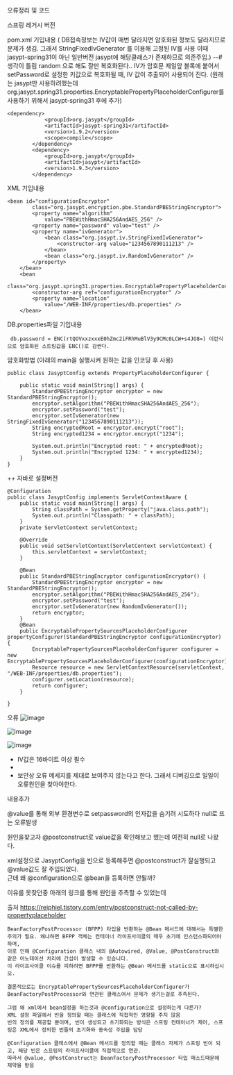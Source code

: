 오류정리 및 코드

스프링 레거시 버전 

pom.xml 기입내용 
( DB접속정보는 IV값이 매번 달라지면 암호화된 정보도 달라지므로 문제가 생김. 그래서 StringFixedIvGenerator 를 이용해 고정된 IV를 사용 이때 jasypt-spring31이 아닌 일반버전 jasypt에 해당클래스가 존재하므로 의존주입.) --# 생각이 틀림 random 으로 해도 잘만 복호화된다.. IV가 암호문 제일앞 블록에 붙어서 setPassword로 설정한 키값으로 복호화될 때, IV 값이 추출되어 사용되어 진다.
(원래는 jasypt만 사용하려했는데 org.jasypt.spring31.properties.EncryptablePropertyPlaceholderConfigurer를 사용하기 위해서 jasypt-spring31 후에 추가)
```
<dependency>
			<groupId>org.jasypt</groupId>
			<artifactId>jasypt-spring31</artifactId>
			<version>1.9.2</version>
			<scope>compile</scope>
		</dependency>
		<dependency>
			<groupId>org.jasypt</groupId>
			<artifactId>jasypt</artifactId>
			<version>1.9.3</version>
		</dependency>
```
XML 기입내용
```
<bean id="configurationEncryptor"
		class="org.jasypt.encryption.pbe.StandardPBEStringEncryptor">
		<property name="algorithm"
			value="PBEWithHmacSHA256AndAES_256" />
		<property name="password" value="test" />
		<property name="ivGenerator">
			<bean class="org.jasypt.iv.StringFixedIvGenerator">
				<constructor-arg value="1234567890111213" />
			</bean>
			<bean class="org.jasypt.iv.RandomIvGenerator" /> 
		</property>
	</bean>
	<bean
		class="org.jasypt.spring31.properties.EncryptablePropertyPlaceholderConfigurer">
		<constructor-arg ref="configurationEncryptor" />
		<property name="location"
			value="/WEB-INF/properties/db.properties" />
	</bean>

```


DB.properties파일 기입내용
```
 db.password = ENC(rtQOVxxzxxxE0hZmc2iFRhMuBlV3y9CMc0LCW+s4JO8=) 이런식으로 암호화된 스트링값을 ENC()로 감싼다.
```

암호화방법 (아래의 main을 실행시켜 원하는 값을 인코딩 후 사용)
```
public class JasyptConfig extends PropertyPlaceholderConfigurer {

	public static void main(String[] args) {
		StandardPBEStringEncryptor encryptor = new StandardPBEStringEncryptor();
        encryptor.setAlgorithm("PBEWithHmacSHA256AndAES_256");
        encryptor.setPassword("test");
        encryptor.setIvGenerator(new StringFixedIvGenerator("1234567890111213"));
        String encryptedRoot = encryptor.encrypt("root");
        String encrypted1234 = encryptor.encrypt("1234");

        System.out.println("Encrypted root: " + encryptedRoot);
        System.out.println("Encrypted 1234: " + encrypted1234);
	}
}
```

++  자바로 설정버전
```
@Configuration
public class JasyptConfig implements ServletContextAware {
	public static void main(String[] args) {
        String classPath = System.getProperty("java.class.path");
        System.out.println("Classpath: " + classPath);
    }
	private ServletContext servletContext;
	
	@Override
    public void setServletContext(ServletContext servletContext) {
        this.servletContext = servletContext;
    }
	
	@Bean
	public StandardPBEStringEncryptor configurationEncryptor() {
		StandardPBEStringEncryptor encryptor = new StandardPBEStringEncryptor();
		encryptor.setAlgorithm("PBEWithHmacSHA256AndAES_256");
		encryptor.setPassword("test");
		encryptor.setIvGenerator(new RandomIvGenerator());
		return encryptor;
	}
	@Bean
    public EncryptablePropertySourcesPlaceholderConfigurer propertyConfigurer(StandardPBEStringEncryptor configurationEncryptor) {
        EncryptablePropertySourcesPlaceholderConfigurer configurer = new EncryptablePropertySourcesPlaceholderConfigurer(configurationEncryptor);
        Resource resource = new ServletContextResource(servletContext, "/WEB-INF/properties/db.properties");
        configurer.setLocation(resource);
        return configurer;
    }
	
}
```

오류 
![image](https://github.com/2nho/personal-study/assets/97571604/3e664723-145f-4dbd-8377-c509f1f2a363)


![image](https://github.com/2nho/personal-study/assets/97571604/7499d36d-18a3-4c56-a1f5-f7041604c1e1)



![image](https://github.com/2nho/personal-study/assets/97571604/7d2e5767-2271-472a-ae5b-14ef359b03c6)

- IV값은 16바이트 이상 필수
- 
- 보안상 오류 메세지를 제대로 보여주지 않는다고 한다. 그래서 디버깅으로 일일이 오류원인을 찾아야한다.


내용추가

@value를 통해 외부 환경변수로 setpassword의 인자값을 숨기려 시도하다 null로 뜨는 오류발생 

원인을찾고자 @postconstruct로 value값을 확인해보고 했는데 여전히 null로 나왔다.

xml설정으로 JasyptConfig을 빈으로 등록해주면 @postconstruct가 잘실행되고 @value값도 잘 주입되었다.   
근데 왜 @configuration으로 @bean을 등록하면 안될까?

이유를 못찾던중 아래의 링크를 통해 원인을 추측할 수 있었는데 

출처 https://reiphiel.tistory.com/entry/postconstruct-not-called-by-propertyplaceholder
```
BeanFactoryPostProcessor (BFPP) 타입을 반환하는 @Bean 메서드에 대해서는 특별한 주의가 필요. 왜냐하면 BFPP 객체는 컨테이너 라이프사이클의 매우 초기에 인스턴스화되어야 하며,
이로 인해 @Configuration 클래스 내의 @Autowired, @Value, @PostConstruct와 같은 어노테이션 처리에 간섭이 발생할 수 있습니다. 
이 라이프사이클 이슈를 피하려면 BFPP를 반환하는 @Bean 메서드를 static으로 표시하십시오.

결론적으로는 EncryptablePropertySourcesPlaceholderConfigurer가 BeanFactoryPostProcessor와 연관된 클래스여서 문제가 생기는걸로 추측된다. 

그럼 왜 xml에서 bean설정을 하는것과 @configuration으로 설정하는게 다른가? 
XML 설정 파일에서 빈을 정의할 때는 클래스에 직접적인 영향을 주지 않음
빈의 정의를 제공할 뿐이며, 빈이 생성되고 초기화되는 방식은 스프링 컨테이너가 제어, 스프링은 XML에서 정의한 빈들의 초기화와 종속성 주입을 담당

@Configuration 클래스에서 @Bean 메서드를 정의할 때는 클래스 자체가 스프링 빈이 되고, 해당 빈은 스프링의 라이프사이클에 직접적으로 연관.
따라서 @value, @PostConstruct는 BeanFactoryPostProcessor 타입 메소드때문에 제약을 받음
```
